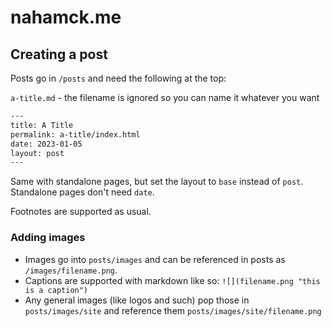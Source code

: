 # nahamck.me

## Creating a post

Posts go in `/posts` and need the following at the top:

`a-title.md` - the filename is ignored so you can name it whatever you want

```txt
---
title: A Title
permalink: a-title/index.html
date: 2023-01-05
layout: post
---
```

Same with standalone pages, but set the layout to `base` instead of `post`. Standalone pages don't need `date`.

Footnotes are supported as usual.

### Adding images

- Images go into `posts/images` and can be referenced in posts as `/images/filename.png`.
- Captions are supported with markdown like so: `![](filename.png "this is a caption")`
- Any general images (like logos and such) pop those in `posts/images/site` and reference them `posts/images/site/filename.png`
